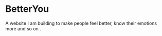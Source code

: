 # BetterYou
A website I am building to make people feel better, know their emotions more and so on .
